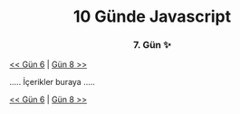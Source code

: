 <div align="center">
    <h1>10 Günde Javascript</h3>
    <h3>7. Gün ✨</h3>
</div>

[<< Gün 6](../../günler/gün-6/gun-6.md) | [Gün 8 >>](../../günler/gün-8/gun-8.md)

.....
İçerikler buraya
.....

[<< Gün 6](../../günler/gün-6/gun-6.md) | [Gün 8 >>](../../günler/gün-8/gun-8.md)